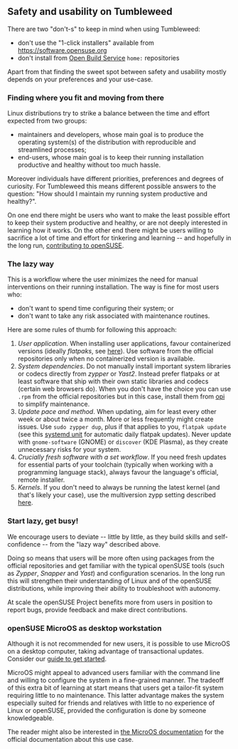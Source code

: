 ## Safety and usability on Tumbleweed

There are two "don't-s" to keep in mind when using Tumbleweed:

- don't use the "1-click installers" available from https://software.opensuse.org
- don't install from [Open Build Service](https://build.opensuse.org/) `home:` repositories

Apart from that finding the sweet spot between safety and usability mostly depends on your preferences and your use-case.

### Finding where you fit and moving from there 

Linux distributions try to strike a balance between the time and effort expected from two groups: 

- maintainers and developers, whose main goal is to produce the operating system(s) of the distribution with reproducible and streamlined processes;
- end-users, whose main goal is to keep their running installation productive and healthy without too much hassle.

 Moreover individuals have different priorities, preferences and degrees of curiosity. For Tumbleweed this means different possible answers to the question: "How should I maintain my running system productive and healthy?".

On one end there might be users who want to make the least possible effort to keep their system productive and healthy, or are not deeply interested in learning how it works. On the other end there might be users willing to sacrifice a lot of time and effort for tinkering and learning -- and hopefully in the long run, [contributing to openSUSE](https://en.opensuse.org/Portal:How_to_participate).

### The lazy way

This is a workflow where the user minimizes the need for manual interventions on their running installation. The way is fine for most users who:

- don't want to spend time configuring their system; or 
- don't want to take any risk associated with maintenance routines.

Here are some rules of thumb for following this approach:

1. _User application_. When installing user applications, favour containerized versions (ideally _flatpaks_, see [here](/alternative_procurement#flatpaks)). Use software from the official repositories only when no containerized version is available.
2. _System dependencies_. Do not manually install important system libraries or codecs directly from _zypper_ or _Yast2_. Instead prefer flatpaks or at least software that ship with their own static libraries and codecs (certain web browsers do). When you don't have the choice you can use `.rpm` from the official repositories but in this case, install them from [opi](/best-of-post#codecs) to simplify maintenance. 
3. _Update pace and method_. When updating, aim for least every other week or about twice a month. More or less frequently might create issues. Use `sudo zypper dup`, plus if that applies to you, `flatpak update` (see this [systemd unit](/alternative_procurement#flatpaks) for automatic daily flatpak updates). Never update with `gnome-software` (GNOME) or `discover` (KDE Plasma), as they create unnecessary risks for your system.
4. _Crucially fresh software with a set workflow_. If you need fresh updates for essential parts of your toolchain (typically when working with a programming language stack), always favour the language's official, remote installer.
5. _Kernels_. If you don't need to always be running the latest kernel (and that's likely your case), use the multiversion zypp setting described [here](/updating_upgrading_reverting#reverting-to-a-previous-kernel-image).

### Start lazy, get busy!

We encourage users to deviate -- little by little, as they build skills and self-confidence -- from the "lazy way" described above.

Doing so means that users will be more often using packages from the official repositories and get familiar with the typical openSUSE tools (such as _Zypper_, _Snapper_ and _Yast_) and configuration scenarios. In the long run this will strengthen their understanding of Linux and of the openSUSE distributions, while improving their ability to troubleshoot with autonomy. 

At scale the openSUSE Project benefits more from users in position to report bugs, provide feedback and make direct contributions.

### openSUSE MicroOS as desktop workstation

Although it is not recommended for new users, it is possible to use MicroOS on a desktop computer, taking advantage of transactional updates. Consider our [guide to get started](/microos_getting_started).

MicroOS might appeal to advanced users familiar with the command line and willing to configure the system in a fine-grained manner. The tradeoff of this extra bit of learning at start means that users get a tailor-fit system requiring little to no maintenance. This latter advantage makes the system especially suited for friends and relatives with little to no experience of Linux or openSUSE, provided the configuration is done by someone knowledgeable.

The reader might also be interested in [the MicroOS documentation](https://microos.opensuse.org/) for the official documentation about this use case.
